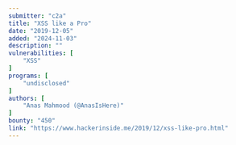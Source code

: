 ```yaml
---
submitter: "c2a"
title: "XSS like a Pro"
date: "2019-12-05"
added: "2024-11-03"
description: ""
vulnerabilities: [
    "XSS"
]
programs: [
    "undisclosed"
]
authors: [
    "Anas Mahmood (@AnasIsHere)"
]
bounty: "450"
link: "https://www.hackerinside.me/2019/12/xss-like-pro.html"
---
```




